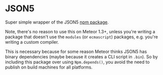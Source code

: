 # JSON5

Super simple wrapper of the JSON5
[npm package](https://www.npmjs.com/package/json5).

Note, there's no reason to use this on Meteor 1.3+, unless you're writing a
package that doesn't use the `modules` (or `ecmascript`) packages, e.g.
you're writing a custom compiler.

This is necessary because for some reason Meteor thinks JSON5 has binary
dependencies (maybe because it creates a CLI script in `.bin`).  So by
including this package over using `Npm.depends()`, you avoid the need to
publish on build machines for all platforms.